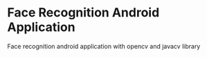 # Face Recognition Android Application
Face recognition android application with opencv and javacv library